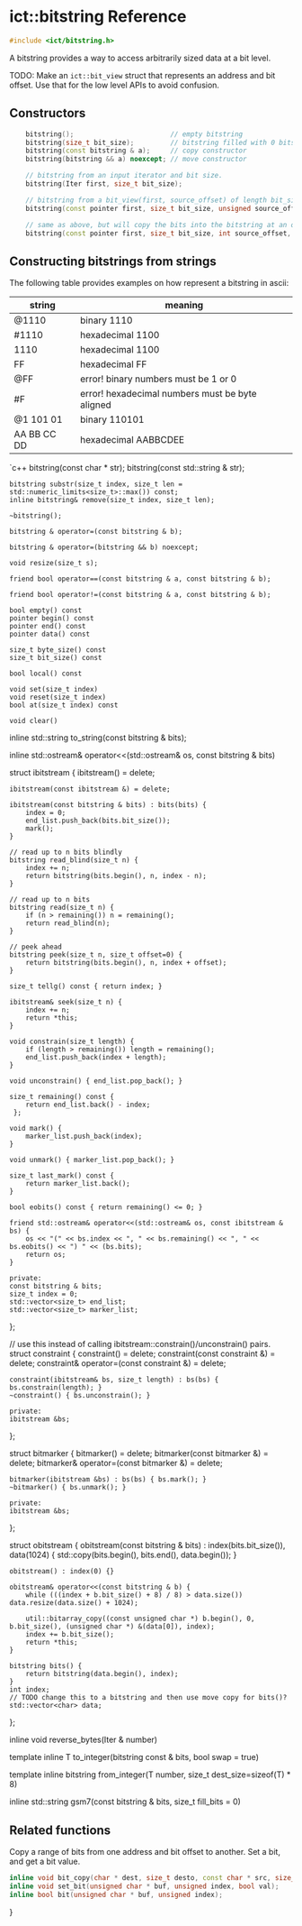 # ict::bitstring Reference

```c++
#include <ict/bitstring.h>
```

A bitstring provides a way to access arbitrarily sized data at a bit level. 

TODO: Make an `ict::bit_view` struct that represents an address and bit offset.  Use that for the low level APIs to
avoid confusion.

## Constructors

```c++
    bitstring();                        // empty bitstring
    bitstring(size_t bit_size);         // bitstring filled with 0 bits
    bitstring(const bitstring & a);     // copy constructor
    bitstring(bitstring && a) noexcept; // move constructor

    // bitstring from an input iterator and bit size.
    bitstring(Iter first, size_t bit_size);

    // bitstring from a bit_view(first, source_offset) of length bit_size
    bitstring(const pointer first, size_t bit_size, unsigned source_offset);

    // same as above, but will copy the bits into the bitstring at an offset.
    bitstring(const pointer first, size_t bit_size, int source_offset, int dest_offset);
```

## Constructing bitstrings from strings

The following table provides examples on how represent a bitstring in ascii:

string   | meaning
---------|---------
@1110    | binary 1110
#1110    | hexadecimal 1100
1110     | hexadecimal 1100
FF       | hexadecimal FF
@FF      | error! binary numbers must be 1 or 0
#F       | error! hexadecimal numbers must be byte aligned
@1 101 01  | binary 110101
AA BB CC DD | hexadecimal AABBCDEE

`c++
    bitstring(const char * str);
    bitstring(const std::string & str);

    bitstring substr(size_t index, size_t len = std::numeric_limits<size_t>::max()) const;
    inline bitstring& remove(size_t index, size_t len);

    ~bitstring();

    bitstring & operator=(const bitstring & b);

    bitstring & operator=(bitstring && b) noexcept;

    void resize(size_t s);

    friend bool operator==(const bitstring & a, const bitstring & b);

    friend bool operator!=(const bitstring & a, const bitstring & b);

    bool empty() const
    pointer begin() const
    pointer end() const
    pointer data() const

    size_t byte_size() const
    size_t bit_size() const

    bool local() const

    void set(size_t index)
    void reset(size_t index)
    bool at(size_t index) const

    void clear()


inline std::string to_string(const bitstring & bits);

inline std::ostream& operator<<(std::ostream& os, const bitstring & bits)


struct ibitstream {
    ibitstream() = delete;

    ibitstream(const ibitstream &) = delete;

    ibitstream(const bitstring & bits) : bits(bits) {
        index = 0;
        end_list.push_back(bits.bit_size());
        mark();
    }

    // read up to n bits blindly
    bitstring read_blind(size_t n) {
        index += n;
        return bitstring(bits.begin(), n, index - n);
    }

    // read up to n bits
    bitstring read(size_t n) {
        if (n > remaining()) n = remaining();
        return read_blind(n);
    }

    // peek ahead
    bitstring peek(size_t n, size_t offset=0) {
        return bitstring(bits.begin(), n, index + offset);
    }

    size_t tellg() const { return index; }

    ibitstream& seek(size_t n) { 
        index += n; 
        return *this;
    }

    void constrain(size_t length) {
        if (length > remaining()) length = remaining();
        end_list.push_back(index + length);
    }

    void unconstrain() { end_list.pop_back(); }

    size_t remaining() const { 
        return end_list.back() - index; 
     };

    void mark() {
        marker_list.push_back(index);
    }

    void unmark() { marker_list.pop_back(); }

    size_t last_mark() const {
        return marker_list.back();
    }

    bool eobits() const { return remaining() <= 0; }

    friend std::ostream& operator<<(std::ostream& os, const ibitstream & bs) {
        os << "(" << bs.index << ", " << bs.remaining() << ", " << bs.eobits() << ") " << (bs.bits);
        return os;
    }

    private:
    const bitstring & bits;
    size_t index = 0;
    std::vector<size_t> end_list;
    std::vector<size_t> marker_list;
};

// use this instead of calling ibitstream::constrain()/unconstrain() pairs.
struct constraint {
    constraint() = delete;
    constraint(const constraint &) = delete;
    constraint& operator=(const constraint &) = delete;

    constraint(ibitstream& bs, size_t length) : bs(bs) { bs.constrain(length); }
    ~constraint() { bs.unconstrain(); }

    private:
    ibitstream &bs;
};

struct bitmarker {
    bitmarker() = delete;
    bitmarker(const bitmarker &) = delete;
    bitmarker& operator=(const bitmarker &) = delete;

    bitmarker(ibitstream &bs) : bs(bs) { bs.mark(); }
    ~bitmarker() { bs.unmark(); }

    private:
    ibitstream &bs;
};

struct obitstream {
    obitstream(const bitstring & bits) : index(bits.bit_size()), data(1024) {
        std::copy(bits.begin(), bits.end(), data.begin());
    }

    obitstream() : index(0) {}

    obitstream& operator<<(const bitstring & b) {
        while (((index + b.bit_size() + 8) / 8) > data.size()) data.resize(data.size() + 1024);

        util::bitarray_copy((const unsigned char *) b.begin(), 0, b.bit_size(), (unsigned char *) &(data[0]), index);
        index += b.bit_size();
        return *this;
    }

    bitstring bits() {
        return bitstring(data.begin(), index);
    }
    int index;
    // TODO change this to a bitstring and then use move copy for bits()?
    std::vector<char> data;
};

inline void reverse_bytes(Iter & number)

template <typename T>
inline T to_integer(bitstring const & bits, bool swap = true)

template <typename T> 
inline bitstring from_integer(T number, size_t dest_size=sizeof(T) * 8)

inline std::string gsm7(const bitstring & bits, size_t fill_bits = 0)

## Related functions

Copy a range of bits from one address and bit offset to another.  Set a bit, and get a bit value.
```c++
inline void bit_copy(char * dest, size_t desto, const char * src, size_t srco, size_t bit_length);
inline void set_bit(unsigned char * buf, unsigned index, bool val);
inline bool bit(unsigned char * buf, unsigned index);
```

}
